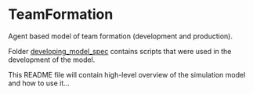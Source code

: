 # TeamFormation
Agent based model of team formation (development and production).

Folder [developing_model_spec](developing_model_spec) contains scripts that were used in the development of the model. 

This README file will contain high-level overview of the simulation model and how to use it...
